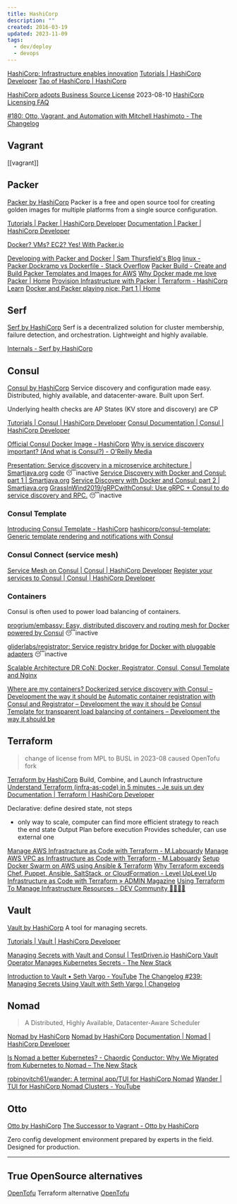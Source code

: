 ```yaml
---
title: HashiCorp
description: ""
created: 2016-03-19
updated: 2023-11-09
tags:
  - dev/deploy
  - devops
---
```


[HashiCorp: Infrastructure enables innovation](https://www.hashicorp.com)
[Tutorials | HashiCorp Developer](https://developer.hashicorp.com/tutorials)
[Tao of HashiCorp | HashiCorp](https://www.hashicorp.com/tao-of-hashicorp/)

[HashiCorp adopts Business Source License](https://www.hashicorp.com/blog/hashicorp-adopts-business-source-license) 2023-08-10
[HashiCorp Licensing FAQ](https://www.hashicorp.com/license-faq)

[#180: Otto, Vagrant, and Automation with Mitchell Hashimoto - The Changelog](https://changelog.com/180/)

## Vagrant

[[vagrant]]

## Packer

[Packer by HashiCorp](https://www.packer.io/)
Packer is a free and open source tool for creating golden images for multiple platforms from a single source configuration.

[Tutorials | Packer | HashiCorp Developer](https://developer.hashicorp.com/packer/tutorials)
[Documentation | Packer | HashiCorp Developer](https://developer.hashicorp.com/packer/docs)

[Docker? VMs? EC2? Yes! With Packer.io](http://www.kevinclarke.info/slides/c4l15/#/)

[Developing with Packer and Docker | Sam Thursfield's Blog](https://samthursfield.wordpress.com/2014/10/20/developing-with-packer-and-docker/)
[linux - Packer,Dockramp vs Dockerfile - Stack Overflow](http://stackoverflow.com/questions/31778106/packer-dockramp-vs-dockerfile)
[Packer Build - Create and Build Packer Templates and Images for AWS](https://www.middlewareinventory.com/blog/build-packer-aws-image-example/)
[Why Docker made me love Packer | Home](http://datafundamentals.com/content/why-docker-made-me-love-packer)
[Provision Infrastructure with Packer | Terraform - HashiCorp Learn](https://learn.hashicorp.com/tutorials/terraform/packer?in=terraform/provision)
[Docker and Packer playing nice: Part 1 | Home](http://datafundamentals.com/content/docker-and-packer-playing-nice-part-1)

## Serf

[Serf by HashiCorp](https://www.serf.io/)
Serf is a decentralized solution for cluster membership, failure detection, and orchestration. Lightweight and highly available.

[Internals - Serf by HashiCorp](https://www.serf.io/docs/internals/index.html)

## Consul

[Consul by HashiCorp](https://www.consul.io/)
Service discovery and configuration made easy. Distributed, highly available, and datacenter-aware. Built upon Serf.

Underlying health checks are AP
States (KV store and discovery) are CP

[Tutorials | Consul | HashiCorp Developer](https://developer.hashicorp.com/consul/tutorials)
[Consul Documentation | Consul | HashiCorp Developer](https://developer.hashicorp.com/consul/docs)

[Official Consul Docker Image - HashiCorp](https://www.hashicorp.com/blog/official-consul-docker-image.html)
[Why is service discovery important? (And what is Consul?) - O'Reilly Media](https://www.oreilly.com/learning/why-is-service-discovery-important-and-what-is-consul)

[Presentation: Service discovery in a microservice architecture | Smartjava.org](http://www.smartjava.org/content/presentation-service-discovery-microservice-architecture) [code](https://github.com/josdirksen/next-build-consul) 😴inactive
[Service Discovery with Docker and Consul: part 1 | Smartjava.org](http://www.smartjava.org/content/service-discovery-docker-and-consul-part-1)
[Service Discovery with Docker and Consul: part 2 | Smartjava.org](http://www.smartjava.org/content/service-discovery-docker-and-consul-part-2)
[GrassInWind2019/gRPCwithConsul: Use gRPC + Consul to do service discovery and RPC.](https://github.com/GrassInWind2019/gRPCwithConsul) 😴inactive

### Consul Template

[Introducing Consul Template - HashiCorp](https://www.hashicorp.com/blog/introducing-consul-template.html)
[hashicorp/consul-template: Generic template rendering and notifications with Consul](https://github.com/hashicorp/consul-template)

### Consul Connect (service mesh)

[Service Mesh on Consul | Consul | HashiCorp Developer](https://developer.hashicorp.com/consul/docs/connect)
[Register your services to Consul | Consul | HashiCorp Developer](https://developer.hashicorp.com/consul/tutorials/get-started-vms/virtual-machine-gs-service-discovery)

### Containers

Consul is often used to power load balancing of containers.

[progrium/embassy: Easy, distributed discovery and routing mesh for Docker powered by Consul](https://github.com/progrium/embassy) 😴inactive

[gliderlabs/registrator: Service registry bridge for Docker with pluggable adapters](https://github.com/gliderlabs/registrator) 😴inactive

[Scalable Architecture DR CoN: Docker, Registrator, Consul, Consul Template and Nginx](http://www.maori.geek.nz/scalable_architecture_dr_con_docker_registrator_consul_nginx/)

[Where are my containers? Dockerized service discovery with Consul – Development the way it should be](https://jlordiales.me/2015/01/23/docker-consul/)
[Automatic container registration with Consul and Registrator – Development the way it should be](https://jlordiales.me/2015/02/03/registrator/)
[Consul Template for transparent load balancing of containers – Development the way it should be](https://jlordiales.me/2015/04/01/consul-template/)

## Terraform

> change of license from MPL to BUSL in 2023-08
> caused OpenTofu fork

[Terraform by HashiCorp](https://www.terraform.io/)
Build, Combine, and Launch Infrastructure
[Understand Terraform (infra-as-code) in 5 minutes - Je suis un dev](https://www.jesuisundev.com/en/understand-terraform-infra-as-code-in-5-minutes/)
[Documentation | Terraform | HashiCorp Developer](https://developer.hashicorp.com/terraform/docs)

Declarative: define desired state, not steps

- only way to scale, computer can find more efficient strategy to reach the end state
  Output Plan before execution
  Provides scheduler, can use external one

[Manage AWS Infrastracture as Code with Terraform - M.Labouardy](http://www.blog.labouardy.com/manage-aws-infrastracture-as-code-with-terraform/)
[Manage AWS VPC as Infrastructure as Code with Terraform - M.Labouardy](http://www.blog.labouardy.com/manage-aws-vpc-as-infrastructure-as-code-with-terraform/)
[Setup Docker Swarm on AWS using Ansible & Terraform](https://hackernoon.com/setup-docker-swarm-on-aws-using-ansible-terraform-daa1eabbc27d)
[Why Terraform exceeds Chef, Puppet, Ansible, SaltStack, or CloudFormation - Level UpLevel Up](https://www.level-up.one/why-terraform-exceeds-chef-puppet-ansible-saltstack-or-cloudformation)
[Infrastructure as Code with Terraform » ADMIN Magazine](http://www.admin-magazine.com/Archive/2018/46/Infrastructure-as-Code-with-Terraform)
[Using Terraform To Manage Infrastructure Resources - DEV Community 👩‍💻👨‍💻](https://dev.to/pavanbelagatti/using-terraform-to-manage-infrastructure-resources-32da)

## Vault

[Vault by HashiCorp](https://www.vaultproject.io/)
A tool for managing secrets.

[Tutorials | Vault | HashiCorp Developer](https://developer.hashicorp.com/vault/tutorials)

[Managing Secrets with Vault and Consul | TestDriven.io](https://testdriven.io/blog/managing-secrets-with-vault-and-consul/)
[HashiCorp Vault Operator Manages Kubernetes Secrets - The New Stack](https://thenewstack.io/hashicorp-vault-operator-manages-kubernetes-secrets/)

[Introduction to Vault • Seth Vargo - YouTube](https://www.youtube.com/watch?v=yvImdLP3LEA)
[The Changelog #239: Managing Secrets Using Vault with Seth Vargo | Changelog](https://changelog.com/podcast/239)

## Nomad

> A Distributed, Highly Available, Datacenter-Aware Scheduler

[Nomad by HashiCorp](https://www.nomadproject.io/)
[Nomad by HashiCorp](https://www.nomadproject.io/use-cases/simple-container-orchestration)
[Documentation | Nomad | HashiCorp Developer](https://developer.hashicorp.com/nomad/docs)

[Is Nomad a better Kubernetes? - Chaordic](https://chaordic.io/blog/is-nomad-a-better-kubernetes/)
[Conductor: Why We Migrated from Kubernetes to Nomad – The New Stack](https://thenewstack.io/conductor-why-we-migrated-from-kubernetes-to-nomad/)

[robinovitch61/wander: A terminal app/TUI for HashiCorp Nomad](https://github.com/robinovitch61/wander)
[Wander | TUI for HashiCorp Nomad Clusters - YouTube](https://www.youtube.com/watch?v=ARhbm0npCCs)

## Otto

[Otto by HashiCorp](https://www.ottoproject.io/)
[The Successor to Vagrant - Otto by HashiCorp](https://www.ottoproject.io/intro/vagrant-successor.html)

Zero config development environment prepared by experts in the field.
Designed for production.

---

## True OpenSource alternatives

[OpenTofu](https://opentofu.org/) Terraform alternative
[OpenTofu](https://github.com/opentofu)
